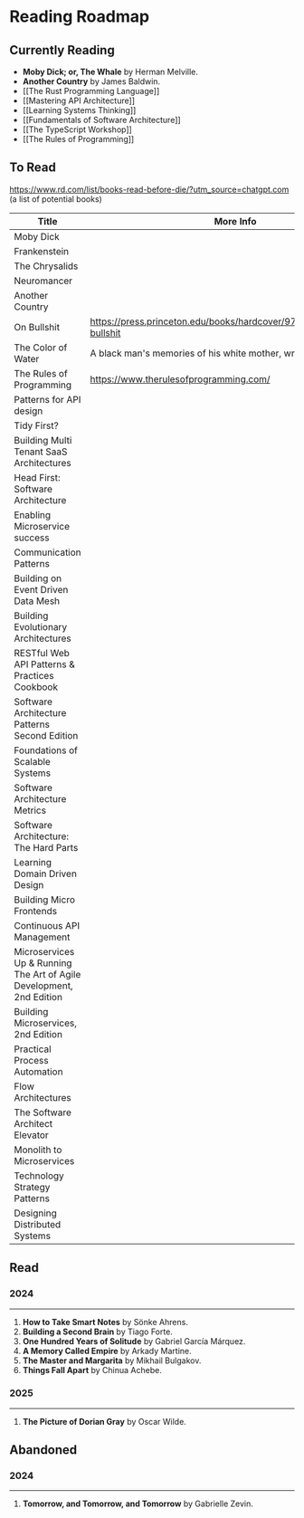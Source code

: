 # Reading Roadmap
## Currently Reading

- **Moby Dick; or, The Whale** by Herman Melville.
- **Another Country** by James Baldwin.
- [[The Rust Programming Language]]
- [[Mastering API Architecture]]
- [[Learning Systems Thinking]]
- [[Fundamentals of Software Architecture]]
- [[The TypeScript Workshop]]
- [[The Rules of Programming]]
## To Read

https://www.rd.com/list/books-read-before-die/?utm_source=chatgpt.com (a list of potential books)

| Title                                                                   | More Info                                                             |
| ----------------------------------------------------------------------- | --------------------------------------------------------------------- |
| Moby Dick                                                               |                                                                       |
| Frankenstein                                                            |                                                                       |
| The Chrysalids                                                          |                                                                       |
| Neuromancer                                                             |                                                                       |
| Another Country                                                         |                                                                       |
| On Bullshit                                                             | https://press.princeton.edu/books/hardcover/9780691122946/on-bullshit |
| The Color of Water                                                      | A black man's memories of his white mother, written in 1995           |
| The Rules of Programming                                                | https://www.therulesofprogramming.com/                                |
| Patterns for API design                                                 |                                                                       |
| Tidy First?                                                             |                                                                       |
| Building Multi Tenant SaaS Architectures                                |                                                                       |
| Head First: Software Architecture                                       |                                                                       |
| Enabling Microservice success                                           |                                                                       |
| Communication Patterns                                                  |                                                                       |
| Building on Event Driven Data Mesh                                      |                                                                       |
| Building Evolutionary Architectures                                     |                                                                       |
| RESTful Web API Patterns & Practices Cookbook                           |                                                                       |
| Software Architecture Patterns Second Edition                           |                                                                       |
| Foundations of Scalable Systems                                         |                                                                       |
| Software Architecture Metrics                                           |                                                                       |
| Software Architecture: The Hard Parts                                   |                                                                       |
| Learning Domain Driven Design                                           |                                                                       |
| Building Micro Frontends                                                |                                                                       |
| Continuous API Management                                               |                                                                       |
| Microservices Up & Running<br>The Art of Agile Development, 2nd Edition |                                                                       |
| Building Microservices, 2nd Edition                                     |                                                                       |
| Practical Process Automation                                            |                                                                       |
| Flow Architectures                                                      |                                                                       |
| The Software Architect Elevator                                         |                                                                       |
| Monolith to Microservices                                               |                                                                       |
| Technology Strategy Patterns                                            |                                                                       |
| Designing Distributed Systems                                           |                                                                       |



## Read
### 2024
---
1. **How to Take Smart Notes** by Sönke Ahrens.
2. **Building a Second Brain** by Tiago Forte.
3. **One Hundred Years of Solitude** by Gabriel García Márquez.
4. **A Memory Called Empire** by Arkady Martine.
5. **The Master and Margarita** by Mikhail Bulgakov.
6. **Things Fall Apart** by Chinua Achebe.
### 2025
---
1. **The Picture of Dorian Gray** by Oscar Wilde.
## Abandoned

### 2024
---
1. **Tomorrow, and Tomorrow, and Tomorrow** by Gabrielle Zevin.